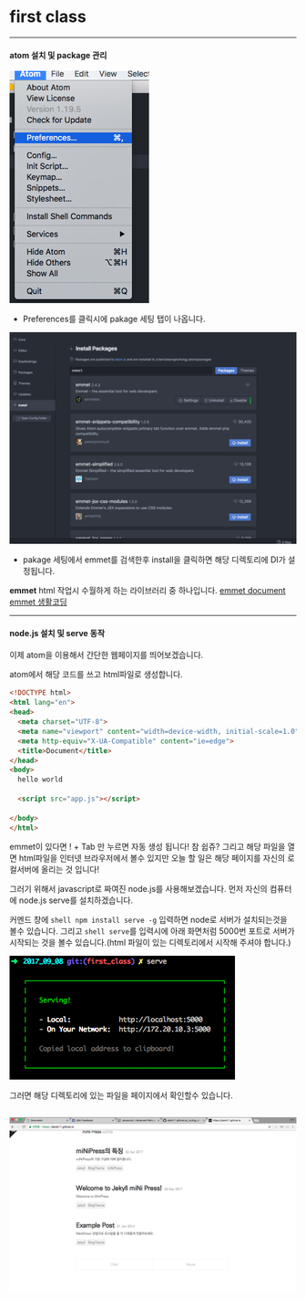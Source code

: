# first class

_________________________
#### atom 설치 및 package 관리

![atom](./image/atom_preferences.png)

- Preferences를 클릭시에 pakage 세팅 탭이 나옵니다.

![preferences](./image/atom_pakage_setting.png)

- pakage 세팅에서 emmet를 검색한후 install을 클릭하면 해당 디렉토리에 DI가 설정됩니다.


**emmet**
html 작업시 수월하게 하는 라이브러리 중 하나입니다.
[emmet document](https://docs.emmet.io/)
[emmet 생활코딩](https://opentutorials.org/course/671/3987)

_________________________
#### node.js 설치 및 serve 동작

이제 atom을 이용해서 간단한 웹페이지를 띄어보겠습니다.


atom에서 해당 코드를 쓰고 html파일로 생성합니다.

```html
<!DOCTYPE html>
<html lang="en">
<head>
  <meta charset="UTF-8">
  <meta name="viewport" content="width=device-width, initial-scale=1.0">
  <meta http-equiv="X-UA-Compatible" content="ie=edge">
  <title>Document</title>
</head>
<body>
  hello world

  <script src="app.js"></script>

</body>
</html>
```

emmet이 있다면 ! + Tab 만 누르면 자동 생성 됩니다! 참 쉽쥬?
그리고 해당 파일을 열면 html파일을 인터넷 브라우저에서 볼수 있지만 오늘 할 일은 해당 페이지를 자신의 로컬서버에 올리는 것 입니다!


그러기 위해서 javascript로 짜여진 node.js를 사용해보겠습니다.
먼저 자신의 컴퓨터에 node.js serve를 설치하겠습니다.


커멘드 창에 ```shell npm install serve -g``` 입력하면 node로 서버가 설치되는것을 볼수 있습니다. 그리고 ```shell serve```를 입력시에 아래 화면처럼 5000번 포트로 서버가 시작되는 것을 볼수 있습니다.(html 파일이 있는 디렉토리에서 시작해 주셔야 합니다.)

![serve](./image/shell_serve_init.png)


그러면 해당 디렉토리에 있는 파일을 페이지에서 확인할수 있습니다.

![web_init](./image/web_init_page.png)
------------------------------------------------
